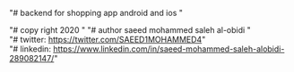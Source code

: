 "# backend for shopping app android and ios " 

"# copy right 2020  "
"# author saeed mohammed saleh al-obidi "    
"# twitter: https://twitter.com/SAEED1MOHAMMED4"  
"# linkedin: https://www.linkedin.com/in/saeed-mohammed-saleh-alobidi-289082147/"  
